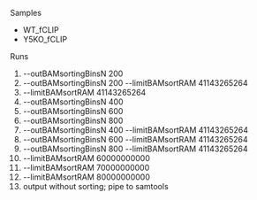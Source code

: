 Samples
- WT_fCLIP
- Y5KO_fCLIP

Runs
1) --outBAMsortingBinsN 200
2) --outBAMsortingBinsN 200 --limitBAMsortRAM 41143265264
3) --limitBAMsortRAM 41143265264
4) --outBAMsortingBinsN 400
5) --outBAMsortingBinsN 600
6) --outBAMsortingBinsN 800
7) --outBAMsortingBinsN 400 --limitBAMsortRAM 41143265264
8) --outBAMsortingBinsN 600 --limitBAMsortRAM 41143265264
9) --outBAMsortingBinsN 800 --limitBAMsortRAM 41143265264
10) --limitBAMsortRAM 60000000000
11) --limitBAMsortRAM 70000000000
12) --limitBAMsortRAM 80000000000
13) output without sorting; pipe to samtools